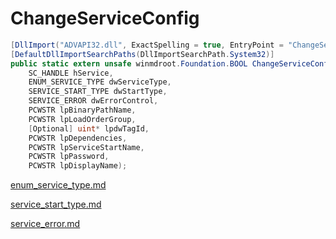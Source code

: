 # ChangeServiceConfig

```csharp
[DllImport("ADVAPI32.dll", ExactSpelling = true, EntryPoint = "ChangeServiceConfigW", SetLastError = true)]
[DefaultDllImportSearchPaths(DllImportSearchPath.System32)]
public static extern unsafe winmdroot.Foundation.BOOL ChangeServiceConfig(
    SC_HANDLE hService,
    ENUM_SERVICE_TYPE dwServiceType,
    SERVICE_START_TYPE dwStartType,
    SERVICE_ERROR dwErrorControl,
    PCWSTR lpBinaryPathName,
    PCWSTR lpLoadOrderGroup,
    [Optional] uint* lpdwTagId,
    PCWSTR lpDependencies,
    PCWSTR lpServiceStartName,
    PCWSTR lpPassword,
    PCWSTR lpDisplayName);
```

[enum\_service\_type.md](../services/enum\_service\_type.md "mention")

[service\_start\_type.md](../services/service\_start\_type.md "mention")

[service\_error.md](../services/service\_error.md "mention")
